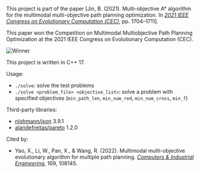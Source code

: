 This project is part of the paper [Jin, B. (2021). Multi-objective A* algorithm for the multimodal multi-objective path planning optimization. In [*2021 IEEE Congress on Evolutionary Computation (CEC)*](https://doi.org/10.1109/CEC45853.2021.9504943), pp. 1704–1711].

This paper won the Competition on Multimodal Multiobjective Path Planning Optimization at the 2021 IEEE Congress on Evolutionary Computation (CEC).

![Winner](certificate.png)

This project is written in C++ 17.

Usage:
- `./solve`: solve the test problems
- `./solve <problem_file> <objective_list>`: solve a problem with specified objectives (`min_path_len`, `min_num_red`, `min_num_cross`, `min_f`)

Third-party libraries:
- [nlohmann/json](https://nlohmann.github.io/json/) 3.9.1
- [alandefreitas/pareto](https://alandefreitas.github.io/pareto/) 1.2.0

Cited by:
- Yao, X., Li, W., Pan, X., & Wang, R. (2022). Multimodal multi-objective evolutionary algorithm for multiple path planning. [*Computers & Industrial Engineering*](https://doi.org/10.1016/j.cie.2022.108145), 169, 108145.
